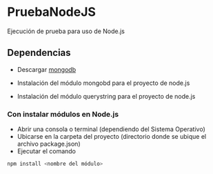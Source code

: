 # PruebaNodeJS

Ejecución de prueba para uso de Node.js

## Dependencias
- Descargar [mongodb](https://www.mongodb.com/)

- Instalación del módulo mongobd para el proyecto de node.js
- Instalación del módulo querystring para el proyecto de node.js


### Con instalar módulos en Node.js

- Abrir una consola o terminal (dependiendo del Sistema Operativo)
- Ubicarse en la carpeta del proyecto (directorio donde se ubique el archivo package.json)
- Ejecutar el comando

```bash
npm install <nombre del módulo>
```
